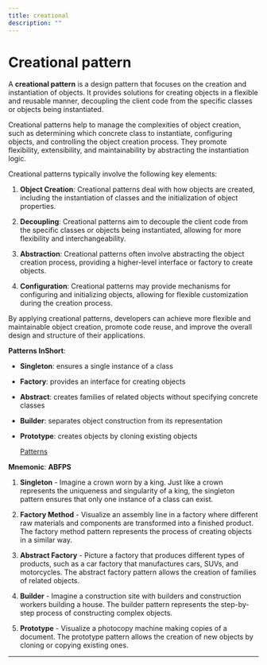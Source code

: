```yaml
---
title: creational
description: ""
---
```

# Creational pattern

A **creational pattern** is a design pattern that focuses on the creation and instantiation of objects. It provides solutions for creating objects in a flexible and reusable manner, decoupling the client code from the specific classes or objects being instantiated.

Creational patterns help to manage the complexities of object creation, such as determining which concrete class to instantiate, configuring objects, and controlling the object creation process. They promote flexibility, extensibility, and maintainability by abstracting the instantiation logic.

Creational patterns typically involve the following key elements:

1. **Object Creation**: Creational patterns deal with how objects are created, including the instantiation of classes and the initialization of object properties.

2. **Decoupling**: Creational patterns aim to decouple the client code from the specific classes or objects being instantiated, allowing for more flexibility and interchangeability.

3. **Abstraction**: Creational patterns often involve abstracting the object creation process, providing a higher-level interface or factory to create objects.

4. **Configuration**: Creational patterns may provide mechanisms for configuring and initializing objects, allowing for flexible customization during the creation process.

By applying creational patterns, developers can achieve more flexible and maintainable object creation, promote code reuse, and improve the overall design and structure of their applications.

**Patterns InShort**:

- **Singleton**: 
  ensures a single instance of a class
- **Factory**: 
  provides an interface for creating objects
- **Abstract**: 
  creates families of related objects without specifying concrete classes
- **Builder**: 
  separates object construction from its representation
- **Prototype**: 
  creates objects by cloning existing objects
  
  [Patterns](index)


**Mnemonic**: **ABFPS**

1. **Singleton** - Imagine a crown worn by a king. Just like a crown represents the uniqueness and singularity of a king, the singleton pattern ensures that only one instance of a class can exist.

2. **Factory Method** - Visualize an assembly line in a factory where different raw materials and components are transformed into a finished product. The factory method pattern represents the process of creating objects in a similar way.

3. **Abstract Factory** - Picture a factory that produces different types of products, such as a car factory that manufactures cars, SUVs, and motorcycles. The abstract factory pattern allows the creation of families of related objects.

4. **Builder** - Imagine a construction site with builders and construction workers building a house. The builder pattern represents the step-by-step process of constructing complex objects.

5. **Prototype** - Visualize a photocopy machine making copies of a document. The prototype pattern allows the creation of new objects by cloning or copying existing ones.



  

___

